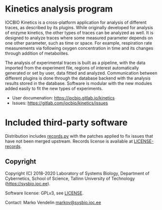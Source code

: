 # Kinetics analysis program

IOCBIO Kinetics is a cross-platform application for analysis of
different traces, as described by its plugins. While originally
developed for analysis of enzyme kinetics, the other types of traces
can be analyzed as well. It is designed to analyze traces where some
measured parameter depends on one other parameter, such as time or
space. For example, respiration rate measurements via following oxygen
concentration in time and its changes through addition of metabolites.

The analysis of experimental traces is built as a pipeline, with the
data imported from the experiment file, regions of interest
automatically generated or set by user, data fitted and
analyzed. Communication between different plugins is done through the
database backend with the analysis results stored in the
database. Software is modular with the new modules added easily to fit
the new types of experiments.

- User documenation: https://iocbio.gitlab.io/kinetics
- Issues: https://gitlab.com/iocbio/kinetics/issues


# Included third-party software

Distribution includes
[records.py](https://github.com/kennethreitz/records) with the patches
applied to fix issues that have not been merged upstream. Records
license is available at
[LICENSE-records](iocbio/kinetics/thirdparty/LICENSE-records).

## Copyright

Copyright (C) 2018-2020 Laboratory of Systems Biology, Department of
Cybernetics, School of Science, Tallinn University of Technology
(https://sysbio.ioc.ee).

Software license: GPLv3, see [LICENSE](LICENSE).

Contact: Marko Vendelin <markov@sysbio.ioc.ee>
